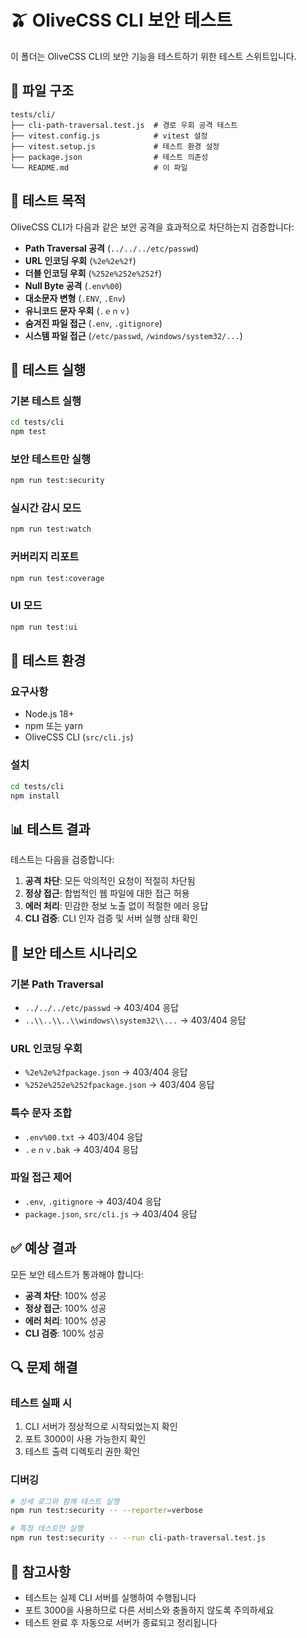 # 🫒 OliveCSS CLI 보안 테스트

이 폴더는 OliveCSS CLI의 보안 기능을 테스트하기 위한 테스트 스위트입니다.

## 📁 파일 구조

```
tests/cli/
├── cli-path-traversal.test.js  # 경로 우회 공격 테스트
├── vitest.config.js            # vitest 설정
├── vitest.setup.js             # 테스트 환경 설정
├── package.json                # 테스트 의존성
└── README.md                   # 이 파일
```

## 🎯 테스트 목적

OliveCSS CLI가 다음과 같은 보안 공격을 효과적으로 차단하는지 검증합니다:

- **Path Traversal 공격** (`../../../etc/passwd`)
- **URL 인코딩 우회** (`%2e%2e%2f`)
- **더블 인코딩 우회** (`%252e%252e%252f`)
- **Null Byte 공격** (`.env%00`)
- **대소문자 변형** (`.ENV`, `.Env`)
- **유니코드 문자 우회** (`.ｅｎｖ`)
- **숨겨진 파일 접근** (`.env`, `.gitignore`)
- **시스템 파일 접근** (`/etc/passwd`, `/windows/system32/...`)

## 🚀 테스트 실행

### 기본 테스트 실행
```bash
cd tests/cli
npm test
```

### 보안 테스트만 실행
```bash
npm run test:security
```

### 실시간 감시 모드
```bash
npm run test:watch
```

### 커버리지 리포트
```bash
npm run test:coverage
```

### UI 모드
```bash
npm run test:ui
```

## 🔧 테스트 환경

### 요구사항
- Node.js 18+
- npm 또는 yarn
- OliveCSS CLI (`src/cli.js`)

### 설치
```bash
cd tests/cli
npm install
```

## 📊 테스트 결과

테스트는 다음을 검증합니다:

1. **공격 차단**: 모든 악의적인 요청이 적절히 차단됨
2. **정상 접근**: 합법적인 웹 파일에 대한 접근 허용
3. **에러 처리**: 민감한 정보 노출 없이 적절한 에러 응답
4. **CLI 검증**: CLI 인자 검증 및 서버 실행 상태 확인

## 🚨 보안 테스트 시나리오

### 기본 Path Traversal
- `../../../etc/passwd` → 403/404 응답
- `..\\..\\..\\windows\\system32\\...` → 403/404 응답

### URL 인코딩 우회
- `%2e%2e%2fpackage.json` → 403/404 응답
- `%252e%252e%252fpackage.json` → 403/404 응답

### 특수 문자 조합
- `.env%00.txt` → 403/404 응답
- `.ｅｎｖ.bak` → 403/404 응답

### 파일 접근 제어
- `.env`, `.gitignore` → 403/404 응답
- `package.json`, `src/cli.js` → 403/404 응답

## ✅ 예상 결과

모든 보안 테스트가 통과해야 합니다:

- **공격 차단**: 100% 성공
- **정상 접근**: 100% 성공
- **에러 처리**: 100% 성공
- **CLI 검증**: 100% 성공

## 🔍 문제 해결

### 테스트 실패 시
1. CLI 서버가 정상적으로 시작되었는지 확인
2. 포트 3000이 사용 가능한지 확인
3. 테스트 출력 디렉토리 권한 확인

### 디버깅
```bash
# 상세 로그와 함께 테스트 실행
npm run test:security -- --reporter=verbose

# 특정 테스트만 실행
npm run test:security -- --run cli-path-traversal.test.js
```

## 📝 참고사항

- 테스트는 실제 CLI 서버를 실행하여 수행됩니다
- 포트 3000을 사용하므로 다른 서비스와 충돌하지 않도록 주의하세요
- 테스트 완료 후 자동으로 서버가 종료되고 정리됩니다


